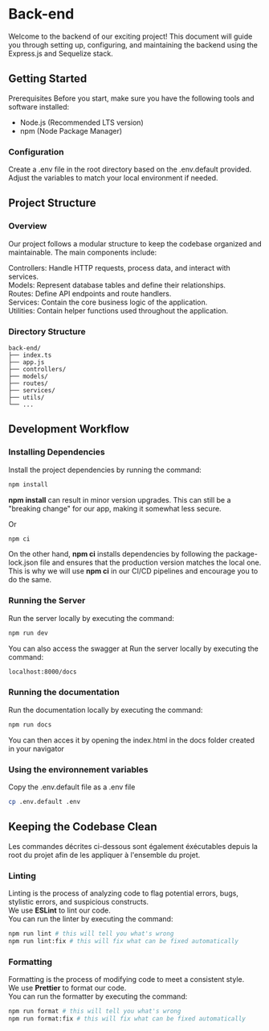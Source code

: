 # Back-end

Welcome to the backend of our exciting project! This document will guide you through setting up, configuring, and maintaining the backend using the Express.js and Sequelize stack.

## Getting Started

Prerequisites
Before you start, make sure you have the following tools and software installed:

- Node.js (Recommended LTS version)
- npm (Node Package Manager)

### Configuration

Create a .env file in the root directory based on the .env.default provided. Adjust the variables to match your local environment if needed.

## Project Structure

### Overview

Our project follows a modular structure to keep the codebase organized and maintainable. The main components include:

Controllers: Handle HTTP requests, process data, and interact with services.  
Models: Represent database tables and define their relationships.  
Routes: Define API endpoints and route handlers.  
Services: Contain the core business logic of the application.  
Utilities: Contain helper functions used throughout the application.

### Directory Structure

```
back-end/
├── index.ts
├── app.js
├── controllers/
├── models/
├── routes/
├── services/
├── utils/
└── ...
```

## Development Workflow

### Installing Dependencies

Install the project dependencies by running the command:

```bash
npm install
```

**npm install** can result in minor version upgrades. This can still be a "breaking change" for our app, making it somewhat less secure.

Or

```bash
npm ci
```

On the other hand, **npm ci** installs dependencies by following the package-lock.json file and ensures that the production version matches the local one.  
This is why we will use **npm ci** in our CI/CD pipelines and encourage you to do the same.

### Running the Server

Run the server locally by executing the command:

```bash
npm run dev
```

You can also access the swagger at
Run the server locally by executing the command:

```bash
localhost:8000/docs
```

### Running the documentation

Run the documentation locally by executing the command:

```bash
npm run docs
```

You can then acces it by opening the index.html in the docs folder created in your navigator

### Using the environnement variables

Copy the .env.default file as a .env file

```bash
cp .env.default .env
```

## Keeping the Codebase Clean

Les commandes décrites ci-dessous sont également éxécutables depuis la root du projet afin de les appliquer à l'ensemble du projet.

### Linting

Linting is the process of analyzing code to flag potential errors, bugs, stylistic errors, and suspicious constructs.  
We use **ESLint** to lint our code.  
You can run the linter by executing the command:

```bash
npm run lint # this will tell you what's wrong
npm run lint:fix # this will fix what can be fixed automatically
```

### Formatting

Formatting is the process of modifying code to meet a consistent style.  
We use **Prettier** to format our code.  
You can run the formatter by executing the command:

```bash
npm run format # this will tell you what's wrong
npm run format:fix # this will fix what can be fixed automatically
```
